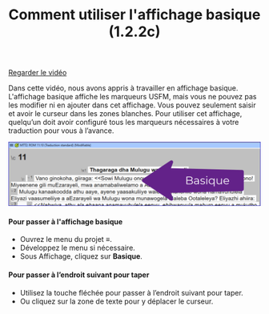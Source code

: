 ﻿---
title: Comment utiliser l'affichage basique (1.2.2c)
---
[Regarder le vidéo](https://vimeo.com/446740535)

Dans cette vidéo, nous avons appris à travailler en affichage basique. L'affichage basique affiche les marqueurs USFM, mais vous ne pouvez pas les modifier ni en ajouter dans cet affichage. Vous pouvez seulement saisir et avoir le curseur dans les zones blanches. Pour utiliser cet affichage, quelqu’un doit avoir configuré tous les marqueurs nécessaires à votre traduction pour vous à l’avance.

![](media/db5ed440fee71257896ac72e3a90c302.png)

#### Pour passer à l'affichage basique

-   Ouvrez le menu du projet **≡**.
-   Développez le menu si nécessaire.
-   Sous Affichage, cliquez sur **Basique**.

#### Pour passer à l’endroit suivant pour taper

-   Utilisez la touche fléchée pour passer à l’endroit suivant pour taper.
-   Ou cliquez sur la zone de texte pour y déplacer le curseur.

